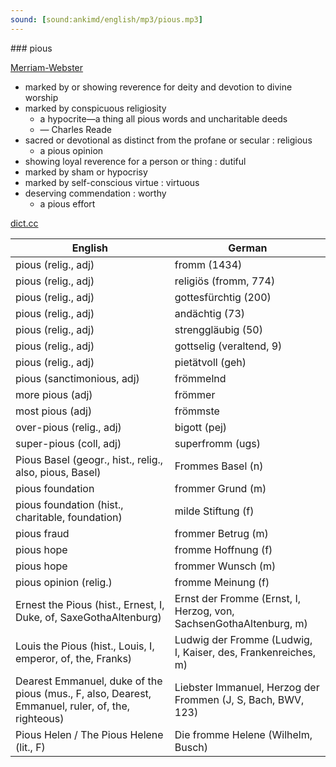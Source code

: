 ```yaml
---
sound: [sound:ankimd/english/mp3/pious.mp3]
---
```


\### pious

[Merriam-Webster](https://www.merriam-webster.com/dictionary/pious)

- marked by or showing reverence for deity and devotion to divine worship
- marked by conspicuous religiosity
    - a hypocrite—a thing all pious words and uncharitable deeds
    - — Charles Reade
- sacred or devotional as distinct from the profane or secular : religious
    - a pious opinion
- showing loyal reverence for a person or thing : dutiful
- marked by sham or hypocrisy
- marked by self-conscious virtue : virtuous
- deserving commendation : worthy
    - a pious effort

[dict.cc](https://www.dict.cc/pious)

| English        | German       |
| -------------- | ------------ |
| pious (relig., adj) | fromm (1434) |
| pious (relig., adj) | religiös (fromm, 774) |
| pious (relig., adj) | gottesfürchtig (200) |
| pious (relig., adj) | andächtig (73) |
| pious (relig., adj) | strenggläubig (50) |
| pious (relig., adj) | gottselig (veraltend, 9) |
| pious (relig., adj) | pietätvoll (geh) |
| pious (sanctimonious, adj) | frömmelnd |
| more pious (adj) | frömmer |
| most pious (adj) | frömmste |
| over-pious (relig., adj) | bigott (pej) |
| super-pious (coll, adj) | superfromm (ugs) |
| Pious Basel (geogr., hist., relig., also, pious, Basel) | Frommes Basel (n) |
| pious foundation | frommer Grund (m) |
| pious foundation (hist., charitable, foundation) | milde Stiftung (f) |
| pious fraud | frommer Betrug (m) |
| pious hope | fromme Hoffnung (f) |
| pious hope | frommer Wunsch (m) |
| pious opinion (relig.) | fromme Meinung (f) |
| Ernest the Pious (hist., Ernest, I, Duke, of, SaxeGothaAltenburg) | Ernst der Fromme (Ernst, I, Herzog, von, SachsenGothaAltenburg, m) |
| Louis the Pious (hist., Louis, I, emperor, of, the, Franks) | Ludwig der Fromme (Ludwig, I, Kaiser, des, Frankenreiches, m) |
| Dearest Emmanuel, duke of the pious (mus., F, also, Dearest, Emmanuel, ruler, of, the, righteous) | Liebster Immanuel, Herzog der Frommen (J, S, Bach, BWV, 123) |
| Pious Helen / The Pious Helene (lit., F) | Die fromme Helene (Wilhelm, Busch) |
